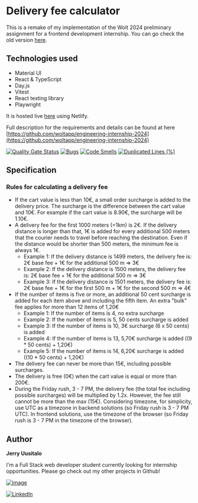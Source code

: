 # Delivery fee calculator

This is a remake of my implementation of the Wolt 2024 preliminary assignment for a frontend development internship. You can go check the old version [here](https://github.com/JerryUusis/delivery_fee_calculator).

## Technologies used
- Material UI
- React & TypeScript
- Day.js
- Vitest
- React testing library
- Playwright

It is hosted live [here](https://funny-meringue-7f38f9.netlify.app/) using Netlify.

Full description for the requirements and details can be found at here [https://github.com/woltapp/engineering-internship-2024](https://github.com/woltapp/engineering-internship-2024)

[![Quality Gate Status](https://sonarcloud.io/api/project_badges/measure?project=JerryUusis_delivery_fee_calculator_wolt_2024&metric=alert_status)](https://sonarcloud.io/summary/new_code?id=JerryUusis_delivery_fee_calculator_wolt_2024)
[![Bugs](https://sonarcloud.io/api/project_badges/measure?project=JerryUusis_delivery_fee_calculator_wolt_2024&metric=bugs)](https://sonarcloud.io/summary/new_code?id=JerryUusis_delivery_fee_calculator_wolt_2024)
[![Code Smells](https://sonarcloud.io/api/project_badges/measure?project=JerryUusis_delivery_fee_calculator_wolt_2024&metric=code_smells)](https://sonarcloud.io/summary/new_code?id=JerryUusis_delivery_fee_calculator_wolt_2024)
[![Duplicated Lines (%)](https://sonarcloud.io/api/project_badges/measure?project=JerryUusis_delivery_fee_calculator_wolt_2024&metric=duplicated_lines_density)](https://sonarcloud.io/summary/new_code?id=JerryUusis_delivery_fee_calculator_wolt_2024)


## Specification

### Rules for calculating a delivery fee

- If the cart value is less than 10€, a small order surcharge is added to the delivery price. The surcharge is the difference between the cart value and 10€. For example if the cart value is 8.90€, the surcharge will be 1.10€.
- A delivery fee for the first 1000 meters (=1km) is 2€. If the delivery distance is longer than that, 1€ is added for every additional 500 meters that the courier needs to travel before reaching the destination. Even if the distance would be shorter than 500 meters, the minimum fee is always 1€.
    - Example 1: If the delivery distance is 1499 meters, the delivery fee is: 2€ base fee + 1€ for the additional 500 m => 3€
    - Example 2: If the delivery distance is 1500 meters, the delivery fee is: 2€ base fee + 1€ for the additional 500 m => 3€
    - Example 3: If the delivery distance is 1501 meters, the delivery fee is: 2€ base fee + 1€ for the first 500 m + 1€ for the second 500 m => 4€
- If the number of items is five or more, an additional 50 cent surcharge is added for each item above and including the fifth item. An extra "bulk" fee applies for more than 12 items of 1,20€
    - Example 1: If the number of items is 4, no extra surcharge
    - Example 2: If the number of items is 5, 50 cents surcharge is added
    - Example 3: If the number of items is 10, 3€ surcharge (6 x 50 cents) is added
    - Example 4: If the number of items is 13, 5,70€ surcharge is added ((9 * 50 cents) + 1,20€)
    - Example 5: If the number of items is 14, 6,20€ surcharge is added ((10 * 50 cents) + 1,20€)
- The delivery fee can never be more than 15€, including possible surcharges.
- The delivery is free (0€) when the cart value is equal or more than 200€.
- During the Friday rush, 3 - 7 PM, the delivery fee (the total fee including possible surcharges) will be multiplied by 1.2x. However, the fee still cannot be more than the max (15€). Considering timezone, for simplicity, use UTC as a timezone in backend solutions (so Friday rush is 3 - 7 PM UTC). In frontend solutions, use the timezone of the browser (so Friday rush is 3 - 7 PM in the timezone of the browser).

## Author

**Jerry Uusitalo**

I'm a Full Stack web developer student currently looking for internship opportunities. Please go check out my other projects in Github!

[![image](https://img.shields.io/badge/GitHub-100000?style=for-the-badge&logo=github&logoColor=white)](https://github.com/JerryUusis)

[![LinkedIn](https://img.shields.io/badge/LinkedIn-0077B5?style=for-the-badge&logo=linkedin&logoColor=white)](https://www.linkedin.com/in/jerry-uusitalo-383a02127)


